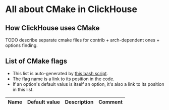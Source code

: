 # All about CMake in ClickHouse

## How ClickHouse uses CMake

TODO describe separate cmake files for contrib + arch-dependent ones + options finding.

## List of CMake flags

* This list is auto-generated by [this bash script](bash.sh).
* The flag name is a link to its position in the code.
* If an option's default valus is itself an option, it's also a link to its position in this list.

| Name | Default value | Description | Comment |
|------|---------------|-------------|---------|
